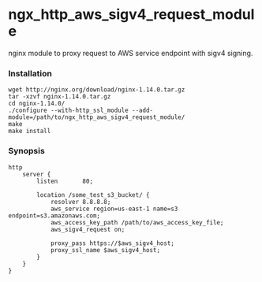 # ngx_http_aws_sigv4_request_module
nginx module to proxy request to AWS service endpoint with sigv4 signing.

### Installation

```
wget http://nginx.org/download/nginx-1.14.0.tar.gz
tar -xzvf nginx-1.14.0.tar.gz
cd nginx-1.14.0/
./configure --with-http_ssl_module --add-module=/path/to/ngx_http_aws_sigv4_request_module/
make
make install
```

### Synopsis

```
http
    server {
        listen       80;

        location /some_test_s3_bucket/ {
            resolver 8.8.8.8;
            aws_service region=us-east-1 name=s3 endpoint=s3.amazonaws.com;
            aws_access_key_path /path/to/aws_access_key_file;
            aws_sigv4_request on;

            proxy_pass https://$aws_sigv4_host;
            proxy_ssl_name $aws_sigv4_host;
        }
    }
}
```
